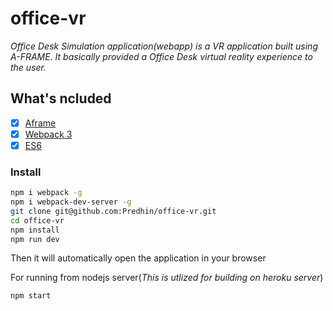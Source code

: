 # office-vr

_Office Desk Simulation application(webapp) is a VR application built using A-FRAME. It basically provided a Office Desk virtual reality experience to the user._

## What's ncluded

- [x] [Aframe](https://aframe.io)
- [x] [Webpack 3](https://webpack.js.org)
- [x] [ES6](http://es6-features.org)

### Install

```sh
npm i webpack -g
npm i webpack-dev-server -g
git clone git@github.com:Predhin/office-vr.git
cd office-vr
npm install
npm run dev
```

Then it will automatically open the application in your browser

For running from nodejs server(_This is utlized for building on heroku server_)

```sh
npm start
```